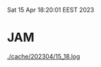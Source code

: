 Sat 15 Apr 18:20:01 EEST 2023
# JAM
<a href='./cache/202304/15_18.log'>./cache/202304/15_18.log</a>
